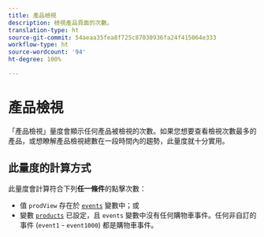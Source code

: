 ```yaml
---
title: 產品檢視
description: 檢視產品頁面的次數。
translation-type: ht
source-git-commit: 54aeaa35fea8f725c87030936fa24f415064e333
workflow-type: ht
source-wordcount: '94'
ht-degree: 100%

---
```



# 產品檢視

「產品檢視」量度會顯示任何產品被檢視的次數。如果您想要查看檢視次數最多的產品，或想瞭解產品檢視總數在一段時間內的趨勢，此量度就十分實用。

## 此量度的計算方式

此量度會計算符合下列&#x200B;**任一條件**&#x200B;的點擊次數：

* 值 `prodView` 存在於 [`events`](/help/implement/vars/page-vars/events/events-overview.md) 變數中；或
* 變數 [`products`](/help/implement/vars/page-vars/products.md) 已設定，且 `events` 變數中沒有任何購物車事件。任何非自訂的事件 (`event1` - `event1000`) 都是購物車事件。